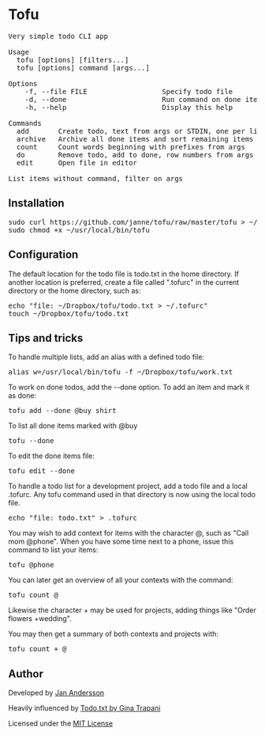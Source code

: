 Tofu
====

<pre>
Very simple todo CLI app

Usage
  tofu [options] [filters...]
  tofu [options] command [args...]

Options
    -f, --file FILE                  Specify todo file
    -d, --done                       Run command on done items
    -h, --help                       Display this help

Commands
  add       Create todo, text from args or STDIN, one per line
  archive   Archive all done items and sort remaining items
  count     Count words beginning with prefixes from args
  do        Remove todo, add to done, row numbers from args
  edit      Open file in editor

List items without command, filter on args
</pre>

Installation
------------
<pre>
sudo curl https://github.com/janne/tofu/raw/master/tofu > ~/usr/local/bin/tofu
sudo chmod +x ~/usr/local/bin/tofu
</pre>

Configuration
-------------
The default location for the todo file is todo.txt in the home directory. If
another location is preferred, create a file called ".tofurc" in the current
directory or the home directory, such as:

<pre>
echo "file: ~/Dropbox/tofu/todo.txt > ~/.tofurc"
touch ~/Dropbox/tofu/todo.txt
</pre>

Tips and tricks
---------------
To handle multiple lists, add an alias with a defined todo file:

<pre>
alias w=/usr/local/bin/tofu -f ~/Dropbox/tofu/work.txt
</pre>

To work on done todos, add the --done option. To add an item and mark it as
done:

<pre>
tofu add --done @buy shirt
</pre>

To list all done items marked with @buy

<pre>
tofu --done
</pre>

To edit the done items file:

<pre>
tofu edit --done
</pre>

To handle a todo list for a development project, add a todo file and a local
.tofurc. Any tofu command used in that directory is now using the local todo file.

<pre>
echo "file: todo.txt" > .tofurc
</pre>

You may wish to add context for items with the character @, such as "Call mom
@phone". When you have some time next to a phone, issue this command to list
your items:

<pre>
tofu @phone
</pre>

You can later get an overview of all your contexts with the command:

<pre>
tofu count @
</pre>

Likewise the character + may be used for projects, adding things like "Order
flowers +wedding".

You may then get a summary of both contexts and projects with:

<pre>
tofu count + @
</pre>

Author
------
Developed by [Jan Andersson](http://www.github.com/janne)

Heavily influenced by [Todo.txt by Gina Trapani](http://todotxt.com/)

Licensed under the [MIT License](http://www.opensource.org/licenses/mit-license.php)
